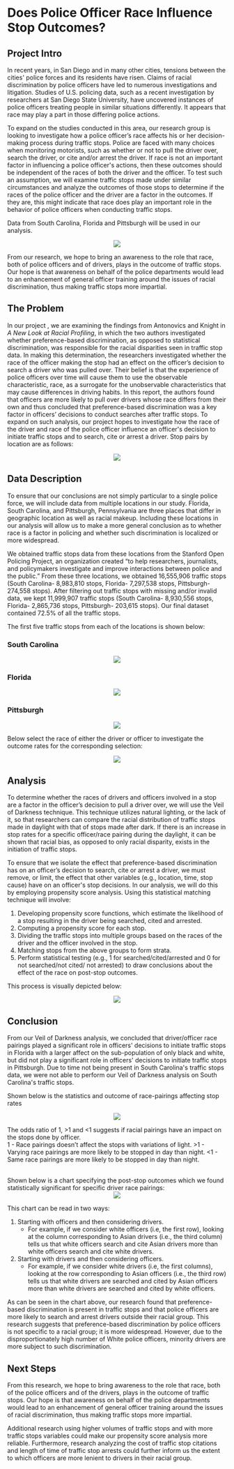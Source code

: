 # Does Police Officer Race Influence Stop Outcomes?

## Project Intro

In recent years, in San Diego and in many other cities, tensions between the cities' police forces and its residents have risen. Claims of racial discrimination by police officers have led to numerous investigations and litigation. Studies of U.S. policing data, such as a recent investigation by researchers at San Diego State University, have uncovered instances of police officers treating people in similar situations differently.  It appears that race may play a part in those differing police actions. 

To expand on the studies conducted in this area, our research group is looking to investigate how a police officer’s race affects his or her decision-making process during traffic stops. Police are faced with many choices when monitoring motorists, such as whether or not to pull the driver over, search the driver, or cite and/or arrest the driver.  If race is not an important factor in influencing a police officer's actions, then these outcomes should be independent of the races of both the driver and the officer. To test such an assumption, we will examine traffic stops made under similar circumstances and analyze the outcomes of those stops to determine if the races of the police officer and the driver are a factor in the outcomes. If they are, this might indicate that race does play an important role in the behavior of police officers when conducting traffic stops.

Data from South Carolina, Florida and Pittsburgh will be used in our analysis.

<div style="text-align:center"><img src="imgs/us.png" /></div>

From our research, we hope to bring an awareness to the role that race, both of police officers and of drivers, plays in the outcome of traffic stops. Our hope is that awareness on behalf of the police departments would lead to an enhancement of general officer training around the issues of racial discrimination, thus making traffic stops more impartial.

## The Problem

In our project , we are examining the findings from Antonovics and Knight in *A New Look at Racial Profiling*, in which the two authors investigated whether preference-based discrimination, as opposed to statistical discrimination, was responsible for the racial disparities seen in traffic stop data. In making this determination, the researchers investigated whether the race of the officer making the stop had an effect on the officer’s decision to search a driver who was pulled over. Their belief is that the experience of police officers over time will cause them to use the observable characteristic, race, as a surrogate for the unobservable characteristics that may cause differences in driving habits. In this report, the authors found that officers are more likely to pull over drivers whose race differs from their own and thus concluded that preference-based discrimination was a key factor in officers’ decisions to conduct searches after traffic stops. To expand on such analysis, our project hopes to investigate how the race of the driver and race of the police officer influence an officer's decision to initiate traffic stops and to search, cite or arrest a driver. Stop pairs by location are as follows:

<div style="text-align:center"><img src="imgs/combined.png" /></div>

## Data Description

To ensure that our conclusions are not simply particular to a single police force, we will include data from multiple locations in our study. Florida, South Carolina, and Pittsburgh, Pennsylvania are three places that differ in geographic location as well as racial makeup. Including these locations in our analysis will allow us to make a more general conclusion as to whether race is a factor in policing and whether such discrimination is localized or more widespread.

We obtained traffic stops data from these locations from the Stanford Open Policing Project, an organization created “to help researchers, journalists, and policymakers investigate and improve interactions between police and the public.” From these three locations, we obtained 16,555,906 traffic stops (South Carolina- 8,983,810 stops, Florida-  7,297,538 stops, Pittsburgh- 274,558 stops). After filtering out traffic stops with missing and/or invalid data, we kept 11,999,907 traffic stops (South Carolina- 8,930,556 stops, Florida- 2,865,736 stops, Pittsburgh- 203,615 stops). Our final dataset contained 72.5% of all the traffic stops. 

The first five traffic stops from each of the locations is shown below: 

### South Carolina
<div style="text-align:center"><img src="imgs/South_Carolina_TrafficStops.png" /></div>

### Florida
<div style="text-align:center"><img src="imgs/Florida_Traffic_Stop_Head.png" /></div>

### Pittsburgh
<div style="text-align:center"><img src="imgs/Pittsburgh_Traffic_stops.png" /></div>


Below select the race of either the driver or officer to investigate the outcome rates for the corresponding selection:

<div style="text-align:center"><img src="imgs/interactive.jpg" /></div>

## Analysis

To determine whether the races of drivers and officers involved in a stop are a factor in the officer’s decision to pull a driver over, we will use the Veil of Darkness technique. This technique utilizes natural lighting, or the lack of it, so that researchers can compare the racial distribution of traffic stops made in daylight with that of stops made after dark. If there is an increase in stop rates for a specific officer/race pairing during the daylight, it can be shown that racial bias, as opposed to only racial disparity, exists in the initiation of traffic stops. 

To ensure that we isolate the effect that preference-based discrimination has on an officer’s decision to search, cite or arrest a driver, we must remove, or limit, the effect that other variables (e.g., location, time, stop cause) have on an officer's stop decisions. In our analysis, we will do this by employing propensity score analysis. Using this statistical matching technique will involve:
1. Developing propensity score functions, which estimate the likelihood of a stop resulting in the driver being searched, cited and arrested. 
2. Computing a propensity score for each stop. 
3. Dividing the traffic stops into multiple groups based on the races of the driver and the officer involved in the stop. 
4. Matching stops from the above groups to form strata. 
5. Perform statistical testing (e.g., 1 for searched/cited/arrested and 0 for not searched/not cited/ not arrested) to draw conclusions about the effect of the race on post-stop outcomes.  

This process is visually depicted below:  

<div style="text-align:center"><img src="imgs/prop_score.png" /></div>

## Conclusion

From our Veil of Darkness analysis, we concluded that driver/officer race pairings played a significant role in officers' decisions to initiate traffic stops in Florida with a larger affect on the sub-population of only black and white, but did not play a significant role in officers' decisions to initiate traffic stops in Pittsburgh. Due to time not being present in South Carolina's traffic stops data, we were not able to perform our Veil of Darkness analysis on South Carolina's traffic stops.

Shown below is the statistics and outcome of race-pairings affecting stop rates
<div style="text-align:center"><img src="imgs/chart.analysis.png" /></div>

The odds ratio of 1, >1 and <1 suggests if racial pairings have an impact on the stops done by officer.
<br>
1 - Race pairings doesn’t affect the stops with variations of light.     >1 - Varying race pairings are more likely to be stopped in day than night.       <1 - Same race pairings are more likely to be stopped in day than night.

<br>
Shown below is a chart specifying the post-stop outcomes which we found statistically significant for specific driver race pairings:

<div style="text-align:center"><img src="imgs/PSA_Outcome.svg" /></div>  

This chart can be read in two ways:
1. Starting with officers and then considering drivers.   
   - For example, if we consider white officers (i.e, the first row), looking at the column corresponding to Asian drivers (i.e., the third column) tells us that white officers search and cite Asian drivers more than white officers search and cite white drivers. 
2. Starting with drivers and then considering officers.   
   - For example, if we consider white drivers (i.e, the first columns), looking at the row corresponding to Asian officers (i.e., the third row) tells us that white drivers are searched and cited by Asian officers more than white drivers are searched and cited by white officers.

As can be seen in the chart above, our research found that preference-based discrimination is present in traffic stops and that police officers are more likely to search and arrest drivers outside their racial group. This research suggests that preference-based discrimination by police officers is not specific to a racial group; it is more widespread. However, due to the disproportionately high number of White police officers, minority drivers are more subject to such discrimination. 

## Next Steps

From this research, we hope to bring awareness to the role that race, both of the police officers and of the drivers, plays in the outcome of traffic stops. Our hope is that awareness on behalf of the police departments would lead to an enhancement of general officer training around the issues of racial discrimination, thus making traffic stops more impartial. 

Additional research using higher volumes of traffic stops and with more traffic stops variables could make our propensity score analysis more reliable. Furthermore, research analyzing the cost of traffic stop citations and length of time of traffic stop arrests could further inform us the extent to which officers are more lenient to drivers in their racial group. 
